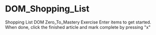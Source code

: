 # DOM_Shopping_List
Shopping List DOM  Zero_To_Mastery Exercise  Enter items to get started.   When done, click the finished article and mark complete by pressing "x"
